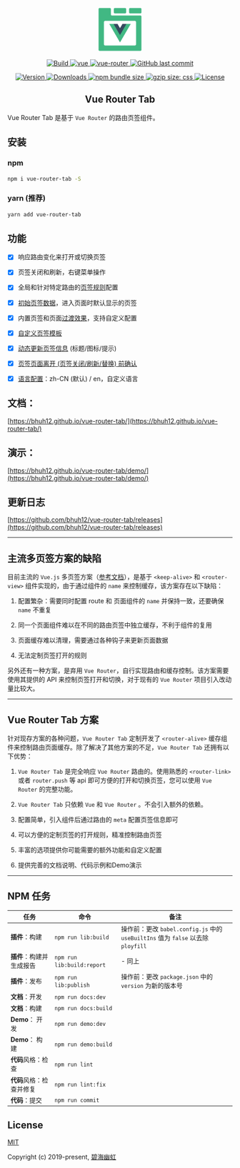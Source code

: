 <p align="center">
  <a href="https://bhuh12.github.io/vue-router-tab/" target="_blank" rel="noopener noreferrer">
    <img width="100" src="public/img/logo.png" alt="vue-router-tab logo">
  </a>
</p>

<p align="center">
  <a target="_blank" href="https://www.travis-ci.org/bhuh12/vue-router-tab">
    <img src="https://www.travis-ci.org/bhuh12/vue-router-tab.svg?branch=dev" alt="Build">
  </a>

  <a href="https://github.com/vuejs/vue">
    <img src="https://img.shields.io/badge/vue-2.5.22-brightgreen.svg" alt="vue">
  </a>

  <a href="https://github.com/vuejs/vue-router">
    <img src="https://img.shields.io/badge/vue--router-3.0.1-brightgreen.svg" alt="vue-router">
  </a>

  <a target="_blank" href="https://github.com/bhuh12/vue-router-tab">
    <img alt="GitHub last commit" src="https://img.shields.io/github/last-commit/bhuh12/vue-router-tab.svg">
  </a>
</p>

<p align="center">
  <a target="_blank" href="https://www.npmjs.com/package/vue-router-tab">
    <img src="https://img.shields.io/npm/v/vue-router-tab.svg" alt="Version">
  </a>

  <a target="_blank" href="https://npmcharts.com/compare/vue-router-tab?minimal=true">
    <img src="https://img.shields.io/npm/dm/vue-router-tab.svg" alt="Downloads">
  </a>

  <a target="_blank" href="https://www.npmjs.com/package/vue-router-tab">
    <img alt="npm bundle size" src="https://img.shields.io/bundlephobia/minzip/vue-router-tab.svg?label=gzip:JS">
  </a>

  <a target="_blank" href="https://www.npmjs.com/package/vue-router-tab">
    <img alt="gzip size: css" src="http://img.badgesize.io/https://unpkg.com/vue-router-tab/dist/lib/vue-router-tab.css?compression=gzip&label=gzip:CSS">
  </a>
  
  <a target="_blank" href="https://github.com/bhuh12/vue-router-tab/blob/dev/LICENSE">
    <img src="https://img.shields.io/npm/l/vue-router-tab.svg" alt="License">
  </a>
</p>

<h2 align="center">Vue Router Tab</h2>

Vue Router Tab 是基于 `Vue Router` 的路由页签组件。


## 安装

### npm

``` bash
npm i vue-router-tab -S
```

### yarn (推荐)

``` bash
yarn add vue-router-tab
```


## 功能

- [x] 响应路由变化来打开或切换页签
- [x] 页签关闭和刷新，右键菜单操作
- [x] 全局和针对特定路由的[页签规则](docs/guide.md#页签规则)配置
- [x] [初始页签数据](docs/guide.md#初始展示页签)，进入页面时默认显示的页签
- [x] 内置页签和页面[过渡效果](docs/guide.md#过渡效果)，支持自定义配置
- [x] [自定义页签模板](docs/guide.md#自定义页签模板)
- [x] [动态更新页签信息](docs/guide.md#动态更新页签) (标题/图标/提示)
- [x] [页签页面离开 (页签关闭/刷新/替换) 前确认](docs/guide.md#页面离开确认)
- [x] [语言配置](docs/guide.md#语言配置)：zh-CN (默认) / en，自定义语言


## 文档：
[https://bhuh12.github.io/vue-router-tab/](https://bhuh12.github.io/vue-router-tab/)

## 演示：
[https://bhuh12.github.io/vue-router-tab/demo/](https://bhuh12.github.io/vue-router-tab/demo/)

## 更新日志
[https://github.com/bhuh12/vue-router-tab/releases](https://github.com/bhuh12/vue-router-tab/releases)

---


## 主流多页签方案的缺陷

目前主流的 `Vue.js` 多页签方案（[参考文档](https://panjiachen.github.io/vue-element-admin-site/zh/guide/essentials/tags-view.html#%E5%BF%AB%E6%8D%B7%E5%AF%BC%E8%88%AA-%E6%A0%87%E7%AD%BE%E6%A0%8F%E5%AF%BC%E8%88%AA)），是基于 `<keep-alive>` 和 `<router-view>` 组件实现的，由于通过组件的 `name` 来控制缓存，该方案存在以下缺陷：

1. 配置繁杂：需要同时配置 route 和 页面组件的 `name` 并保持一致，还要确保 `name` 不重复

2. 同一个页面组件难以在不同的路由页签中独立缓存，不利于组件的复用

3. 页面缓存难以清理，需要通过各种钩子来更新页面数据

4. 无法定制页签打开的规则


另外还有一种方案，是弃用 `Vue Router`，自行实现路由和缓存控制。该方案需要使用其提供的 API 来控制页签打开和切换，对于现有的 `Vue Router` 项目引入改动量比较大。

---

## Vue Router Tab 方案

针对现存方案的各种问题，`Vue Router Tab` 定制开发了 `<router-alive>` 缓存组件来控制路由页面缓存。除了解决了其他方案的不足，`Vue Router Tab` 还拥有以下优势：

1. `Vue Router Tab` 是完全响应 `Vue Router` 路由的。使用熟悉的 `<router-link>` 或者 `router.push` 等 api 即可方便的打开和切换页签，您可以使用 `Vue Router` 的完整功能。

2. `Vue Router Tab` 只依赖 `Vue` 和 `Vue Router` 。不会引入额外的依赖。

3. 配置简单，引入组件后通过路由的 `meta` 配置页签信息即可

4. 可以方便的定制页签的打开规则，精准控制路由页签

5. 丰富的选项提供你可能需要的额外功能和自定义配置

6. 提供完善的文档说明、代码示例和Demo演示


---


## NPM 任务

| 任务 | 命令 | 备注 |
| ---- | ---- | ---- |
| **插件**：构建 | `npm run lib:build` | 操作前：更改 `babel.config.js` 中的 `useBuiltIns` 值为 `false` 以去除 `ployfill` |
| **插件**：构建并生成报告 | `npm run lib:build:report` | - 同上 |
| **插件**：发布 | `npm run lib:publish` | 操作前：更改 `package.json` 中的 `version` 为新的版本号 |
| **文档**：开发 | `npm run docs:dev` |
| **文档**：构建 | `npm run docs:build` |
| **Demo**： 开发 | `npm run demo:dev` |
| **Demo**： 构建 | `npm run demo:build` |
| **代码**风格：检查 | `npm run lint` |
| **代码**风格：检查并修复 | `npm run lint:fix` |
| **代码**：提交 | `npm run commit` |


## License

[MIT](http://opensource.org/licenses/MIT)

Copyright (c) 2019-present, [碧海幽虹](https://bhuh.net)
